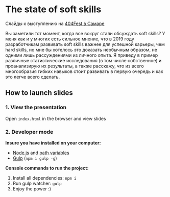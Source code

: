# The state of soft skills

Слайды к выступлению на [404Fest в Самаре](https://2019.404fest.ru/program/reports/frontend-and-backend/)

Вы заметили тот момент, когда все вокруг стали обсуждать soft skills? У меня как и у многих есть сильное мнение, что в 2019 году разработчикам развивать soft skills важнее для успешной карьеры, чем hard skills, но мне бы хотелось это доказать необычным образом, не одними лишь рассуждениями из личного опыта. Я приведу в пример различные статистические исследования (в том числе собственное) и проанализирую их результаты, а также расскажу, что из всего многообразия гибких навыков стоит развивать в первую очередь и как это легче всего сделать.

## How to launch slides
### 1. View the presentation
Open `index.html` in the browser and view slides

### 2. Developer mode

__Insure you have installed on your computer:__

* [Node.js](https://nodejs.org/en/download/) and [path variables](http://stackoverflow.com/questions/8278143/node-js-how-to-run-node-command-from-any-path)
* [Gulp](http://gulpjs.com/) (`npm i gulp -g`)

__Console commands to run the project:__

1. Install all dependenсies: `npm i`
2. Run gulp watcher: `gulp`
3. Enjoy the power :)

